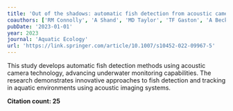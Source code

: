 ```yaml
---
title: 'Out of the shadows: automatic fish detection from acoustic cameras'
coauthors: ['RM Connolly', 'A Shand', 'MD Taylor', 'TF Gaston', 'A Becker']
pubDate: '2023-01-01'
year: 2023
journal: 'Aquatic Ecology'
url: 'https://link.springer.com/article/10.1007/s10452-022-09967-5'
---
```


This study develops automatic fish detection methods using acoustic camera technology, advancing underwater monitoring capabilities. The research demonstrates innovative approaches to fish detection and tracking in aquatic environments using acoustic imaging systems.

**Citation count: 25**